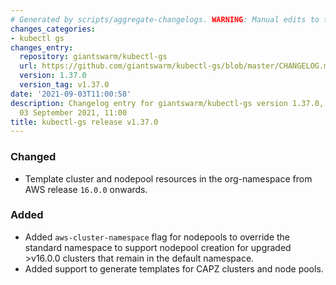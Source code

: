 ```yaml
---
# Generated by scripts/aggregate-changelogs. WARNING: Manual edits to this files will be overwritten.
changes_categories:
- kubectl gs
changes_entry:
  repository: giantswarm/kubectl-gs
  url: https://github.com/giantswarm/kubectl-gs/blob/master/CHANGELOG.md#1370---2021-09-03
  version: 1.37.0
  version_tag: v1.37.0
date: '2021-09-03T11:00:58'
description: Changelog entry for giantswarm/kubectl-gs version 1.37.0, published on
  03 September 2021, 11:00
title: kubectl-gs release v1.37.0
---
```


### Changed
- Template cluster and nodepool resources in the org-namespace from AWS release `16.0.0` onwards.
### Added
- Added `aws-cluster-namespace` flag for nodepools to override the standard namespace to support nodepool creation for 
  upgraded >v16.0.0 clusters that remain in the default namespace.
- Added support to generate templates for CAPZ clusters and node pools.
